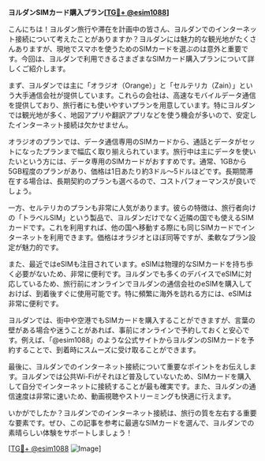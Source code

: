 **ヨルダンSIMカード購入プラン[[TG💪+ @esim1088](https://t.me/s/esim1088)]**

こんにちは！ヨルダン旅行や滞在を計画中の皆さん、ヨルダンでのインターネット接続について考えたことがありますか？ヨルダンには魅力的な観光地がたくさんありますが、現地でスマホを使うためのSIMカードを選ぶのは意外と重要です。今回は、ヨルダンで利用できるさまざまなSIMカード購入プランについて詳しくご紹介します。

まず、ヨルダンでは主に「オラジオ（Orange）」と「セルテリカ（Zain）」という大手通信会社が提供しています。これらの会社は、高速なモバイルデータ通信を提供しており、旅行者にも使いやすいプランを用意しています。特にヨルダンでは観光地が多く、地図アプリや翻訳アプリなどを使う機会が多いので、安定したインターネット接続は欠かせません。

オラジオのプランでは、データ通信専用のSIMカードから、通話とデータがセットになったプランまで幅広く取り揃えられています。旅行中は主にデータを使いたいという方には、データ専用のSIMカードがおすすめです。通常、1GBから5GB程度のプランがあり、価格は1日あたり約3ドル～5ドルほどです。長期間滞在する場合は、長期契約のプランも選べるので、コストパフォーマンスが良いでしょう。

一方、セルテリカのプランも非常に人気があります。彼らの特徴は、旅行者向けの「トラベルSIM」という製品で、ヨルダンだけでなく近隣の国でも使えるSIMカードです。これを利用すれば、他の国へ移動する際にも同じSIMカードでインターネットを利用できます。価格はオラジオとほぼ同等ですが、柔軟なプラン設定が魅力的です。

また、最近ではeSIMも注目されています。eSIMは物理的なSIMカードを持ち歩く必要がないため、非常に便利です。ヨルダンでも多くのデバイスでeSIMに対応しているため、旅行前にオンラインでヨルダンの通信会社のeSIMを購入しておけば、到着後すぐに使用可能です。特に頻繁に海外を訪れる方には、eSIMは非常に便利です。

ヨルダンでは、街中や空港でもSIMカードを購入することができますが、言葉の壁がある場合や迷うことがあれば、事前にオンラインで予約しておくと安心です。例えば、「@esim1088」のような公式サイトからヨルダンのSIMカードを予約することで、到着時にスムーズに受け取ることができます。

最後に、ヨルダンでのインターネット接続について重要なポイントをお伝えします。ヨルダンでは公共Wi-Fiがそれほど普及していないため、SIMカードを購入して自分でインターネットに接続することが最も確実です。また、ヨルダンの通信速度は非常に速いため、動画視聴やストリーミングも快適に行えます。

いかがでしたか？ヨルダンでのインターネット接続は、旅行の質を左右する重要な要素です。ぜひ、この記事を参考に最適なSIMカードを選んで、ヨルダンでの素晴らしい体験をサポートしましょう！

[[TG💪+ @esim1088](https://t.me/s/esim1088) ![Image](https://i.postimg.cc/Y0z9fWf4/image.png)]